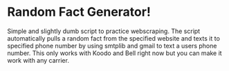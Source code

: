 # Random Fact Generator!

Simple and slightly dumb script to practice webscraping. The script automatically pulls a random fact from the specified website and texts it to specified phone number by using smtplib and gmail to text a users phone number. This only works with Koodo and Bell right now but you can make it work with any carrier.
